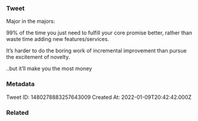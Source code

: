 ### Tweet
Major in the majors:

99% of the time you just need to fulfill your core promise better, rather than waste time adding new features/services. 

It’s harder to do the boring work of incremental improvement than pursue the excitement of novelty.

..but it’ll make you the most money

### Metadata
Tweet ID: 1480278883257643009
Created At: 2022-01-09T20:42:42.000Z

### Related

